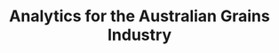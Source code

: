 ---
layout: project-display
title: Analytics for the Australian Grains Industry
image: analytics-for-the-australian-grains-industry.png
funders: ['Grains Research and Development Corporation', 'The University of Queensland', 'University of Adelaide']
collaborators: ['Adam H. Sparks']
description: "Analytics for the Australian Grains Industry (AAGI) is a five-year strategic partnership aimed at harnessing analytics to drive the sector’s profitability and global competitiveness.

AAGI’s mission is to use analytics on grains data to help Australian grain growers to be more profitable and globally competitive through:

* Supporting GRDC’s RD&E portfolio with good, efficient, analytics;
* Doing more upskilling of the grains RD&E workforce;
* Giving grains RD&E more analytics options;
* Investing more in high-priority analytics research;
* Attracting more co-investment and/or revenue to support grains RD&E analytics.

The initiative will deliver grower-facing analytics technologies and improve RD&E outcomes through five work programs:

* Support
* Services
* Consultancy
* Research & Development
* Upskilling & Awareness."
is_project_page: true
---